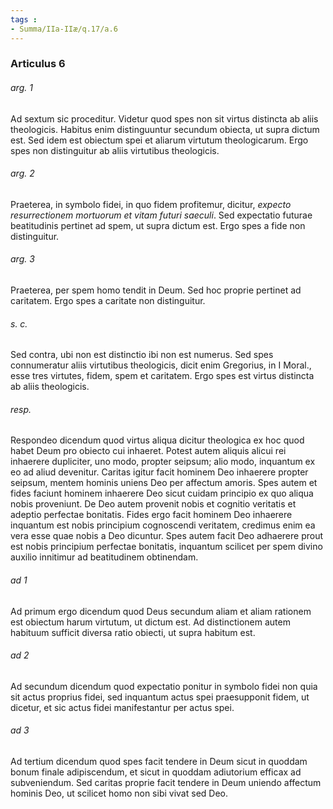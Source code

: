 ```yaml
---
tags : 
- Summa/IIa-IIæ/q.17/a.6
---
```


### Articulus 6

###### arg. 1
Ad sextum sic proceditur. Videtur quod spes non sit virtus distincta ab aliis theologicis. Habitus enim distinguuntur secundum obiecta, ut supra dictum est. Sed idem est obiectum spei et aliarum virtutum theologicarum. Ergo spes non distinguitur ab aliis virtutibus theologicis.

###### arg. 2
Praeterea, in symbolo fidei, in quo fidem profitemur, dicitur, *expecto resurrectionem mortuorum et vitam futuri saeculi*. Sed expectatio futurae beatitudinis pertinet ad spem, ut supra dictum est. Ergo spes a fide non distinguitur.

###### arg. 3
Praeterea, per spem homo tendit in Deum. Sed hoc proprie pertinet ad caritatem. Ergo spes a caritate non distinguitur.

###### s. c.
Sed contra, ubi non est distinctio ibi non est numerus. Sed spes connumeratur aliis virtutibus theologicis, dicit enim Gregorius, in I Moral., esse tres virtutes, fidem, spem et caritatem. Ergo spes est virtus distincta ab aliis theologicis.

###### resp.
Respondeo dicendum quod virtus aliqua dicitur theologica ex hoc quod habet Deum pro obiecto cui inhaeret. Potest autem aliquis alicui rei inhaerere dupliciter, uno modo, propter seipsum; alio modo, inquantum ex eo ad aliud devenitur. Caritas igitur facit hominem Deo inhaerere propter seipsum, mentem hominis uniens Deo per affectum amoris. Spes autem et fides faciunt hominem inhaerere Deo sicut cuidam principio ex quo aliqua nobis proveniunt. De Deo autem provenit nobis et cognitio veritatis et adeptio perfectae bonitatis. Fides ergo facit hominem Deo inhaerere inquantum est nobis principium cognoscendi veritatem, credimus enim ea vera esse quae nobis a Deo dicuntur. Spes autem facit Deo adhaerere prout est nobis principium perfectae bonitatis, inquantum scilicet per spem divino auxilio innitimur ad beatitudinem obtinendam.

###### ad 1
Ad primum ergo dicendum quod Deus secundum aliam et aliam rationem est obiectum harum virtutum, ut dictum est. Ad distinctionem autem habituum sufficit diversa ratio obiecti, ut supra habitum est.

###### ad 2
Ad secundum dicendum quod expectatio ponitur in symbolo fidei non quia sit actus proprius fidei, sed inquantum actus spei praesupponit fidem, ut dicetur, et sic actus fidei manifestantur per actus spei.

###### ad 3
Ad tertium dicendum quod spes facit tendere in Deum sicut in quoddam bonum finale adipiscendum, et sicut in quoddam adiutorium efficax ad subveniendum. Sed caritas proprie facit tendere in Deum uniendo affectum hominis Deo, ut scilicet homo non sibi vivat sed Deo.

